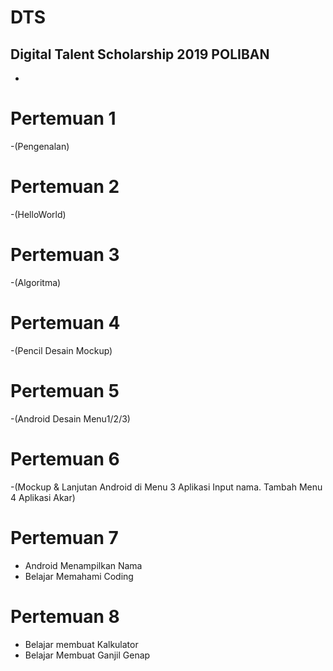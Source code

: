 # DTS
Digital Talent Scholarship 2019 POLIBAN
- 
- 


# Pertemuan 1 
-(Pengenalan)

# Pertemuan 2 
-(HelloWorld)

# Pertemuan 3 
-(Algoritma)

# Pertemuan 4 
-(Pencil Desain Mockup)

# Pertemuan 5 
-(Android Desain Menu1/2/3)

# Pertemuan 6 
-(Mockup & Lanjutan Android di Menu 3 Aplikasi Input nama. Tambah Menu 4 Aplikasi Akar)

# Pertemuan 7
- Android Menampilkan Nama
- Belajar Memahami Coding

# Pertemuan 8
- Belajar membuat Kalkulator
- Belajar Membuat Ganjil Genap